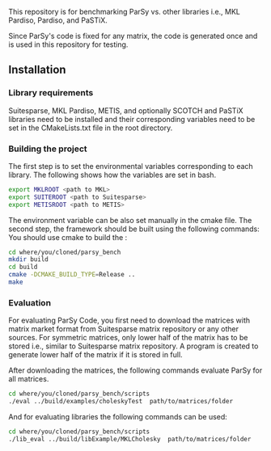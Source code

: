 This repository is for benchmarking ParSy vs. other libraries i.e., MKL Pardiso, Pardiso, and PaSTiX. 

Since ParSy's code is fixed for any matrix, the code is generated once and is used in this repository for testing. 

## Installation
### Library requirements
Suitesparse, MKL Pardiso, METIS, and optionally SCOTCH and PaSTiX libraries need to be installed and their corresponding variables 
need to be set in the CMakeLists.txt file in the root directory.


### Building the project

The first step is to set the environmental variables corresponding to each library. The following shows how the variables are set in bash.
```bash
export MKLROOT <path to MKL>
export SUITEROOT <path to Suitesparse>
export METISROOT <path to METIS> 
```
The environment variable can be also set manually in the cmake file.
The second step, the framework should be built using the following commands:
You should use cmake to build the :
```bash
cd where/you/cloned/parsy_bench
mkdir build
cd build
cmake -DCMAKE_BUILD_TYPE=Release ..
make 
```

### Evaluation
For evaluating ParSy Code, you first need to download the matrices with matrix market format from Suitesparse matrix repository or any other sources. For symmetric matrices, only lower half of the matrix has to be stored i.e., similar to Suitesparse matrix repository. A program is created to generate lower half of the matrix if it is stored in full. 

After downloading the matrices, the following commands evaluate ParSy for all matrices.
```bash
cd where/you/cloned/parsy_bench/scripts
./eval ../build/examples/choleskyTest  path/to/matrices/folder
```
And for evaluating libraries the following commands can be used:
```bash
cd where/you/cloned/parsy_bench/scripts
./lib_eval ../build/libExample/MKLCholesky  path/to/matrices/folder
```
